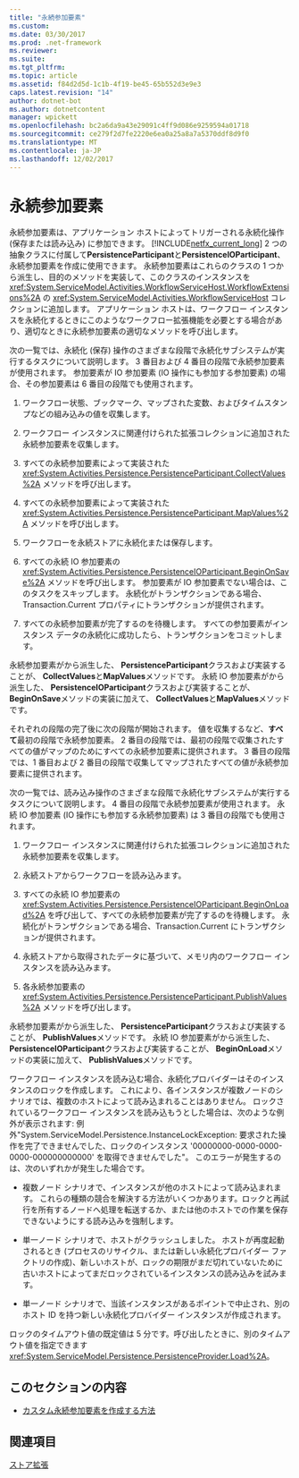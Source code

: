 ```yaml
---
title: "永続参加要素"
ms.custom: 
ms.date: 03/30/2017
ms.prod: .net-framework
ms.reviewer: 
ms.suite: 
ms.tgt_pltfrm: 
ms.topic: article
ms.assetid: f84d2d5d-1c1b-4f19-be45-65b552d3e9e3
caps.latest.revision: "14"
author: dotnet-bot
ms.author: dotnetcontent
manager: wpickett
ms.openlocfilehash: bc2a6da9a43e29091c4ff9d086e9259594a01718
ms.sourcegitcommit: ce279f2d7fe2220e6ea0a25a8a7a5370ddf8d9f0
ms.translationtype: MT
ms.contentlocale: ja-JP
ms.lasthandoff: 12/02/2017
---
```

# <a name="persistence-participants"></a>永続参加要素
永続参加要素は、アプリケーション ホストによってトリガーされる永続化操作 (保存または読み込み) に参加できます。 [!INCLUDE[netfx_current_long](../../../includes/netfx-current-long-md.md)] 2 つの抽象クラスに付属して**PersistenceParticipant**と**PersistenceIOParticipant**、永続参加要素を作成に使用できます。 永続参加要素はこれらのクラスの 1 つから派生し、目的のメソッドを実装して、このクラスのインスタンスを <xref:System.ServiceModel.Activities.WorkflowServiceHost.WorkflowExtensions%2A> の <xref:System.ServiceModel.Activities.WorkflowServiceHost> コレクションに追加します。 アプリケーション ホストは、ワークフロー インスタンスを永続化するときにこのようなワークフロー拡張機能を必要とする場合があり、適切なときに永続参加要素の適切なメソッドを呼び出します。  
  
 次の一覧では、永続化 (保存) 操作のさまざまな段階で永続化サブシステムが実行するタスクについて説明します。 3 番目および 4 番目の段階で永続参加要素が使用されます。 参加要素が IO 参加要素 (IO 操作にも参加する参加要素) の場合、その参加要素は 6 番目の段階でも使用されます。  
  
1.  ワークフロー状態、ブックマーク、マップされた変数、およびタイムスタンプなどの組み込みの値を収集します。  
  
2.  ワークフロー インスタンスに関連付けられた拡張コレクションに追加された永続参加要素を収集します。  
  
3.  すべての永続参加要素によって実装された <xref:System.Activities.Persistence.PersistenceParticipant.CollectValues%2A> メソッドを呼び出します。  
  
4.  すべての永続参加要素によって実装された <xref:System.Activities.Persistence.PersistenceParticipant.MapValues%2A> メソッドを呼び出します。  
  
5.  ワークフローを永続ストアに永続化または保存します。  
  
6.  すべての永続 IO 参加要素の <xref:System.Activities.Persistence.PersistenceIOParticipant.BeginOnSave%2A> メソッドを呼び出します。 参加要素が IO 参加要素でない場合は、このタスクをスキップします。 永続化がトランザクションである場合、Transaction.Current プロパティにトランザクションが提供されます。  
  
7.  すべての永続参加要素が完了するのを待機します。 すべての参加要素がインスタンス データの永続化に成功したら、トランザクションをコミットします。  
  
 永続参加要素がから派生した、 **PersistenceParticipant**クラスおよび実装することが、 **CollectValues**と**MapValues**メソッドです。 永続 IO 参加要素がから派生した、 **PersistenceIOParticipant**クラスおよび実装することが、 **BeginOnSave**メソッドの実装に加えて、 **CollectValues**と**MapValues**メソッドです。  
  
 それぞれの段階の完了後に次の段階が開始されます。 値を収集するなど、**すべて**最初の段階で永続参加要素。 2 番目の段階では、最初の段階で収集されたすべての値がマップのためにすべての永続参加要素に提供されます。 3 番目の段階では、1 番目および 2 番目の段階で収集してマップされたすべての値が永続参加要素に提供されます。  
  
 次の一覧では、読み込み操作のさまざまな段階で永続化サブシステムが実行するタスクについて説明します。 4 番目の段階で永続参加要素が使用されます。 永続 IO 参加要素 (IO 操作にも参加する永続参加要素) は 3 番目の段階でも使用されます。  
  
1.  ワークフロー インスタンスに関連付けられた拡張コレクションに追加された永続参加要素を収集します。  
  
2.  永続ストアからワークフローを読み込みます。  
  
3.  すべての永続 IO 参加要素の <xref:System.Activities.Persistence.PersistenceIOParticipant.BeginOnLoad%2A> を呼び出して、すべての永続参加要素が完了するのを待機します。 永続化がトランザクションである場合、Transaction.Current にトランザクションが提供されます。  
  
4.  永続ストアから取得されたデータに基づいて、メモリ内のワークフロー インスタンスを読み込みます。  
  
5.  各永続参加要素の <xref:System.Activities.Persistence.PersistenceParticipant.PublishValues%2A> メソッドを呼び出します。  
  
 永続参加要素がから派生した、 **PersistenceParticipant**クラスおよび実装することが、 **PublishValues**メソッドです。 永続 IO 参加要素がから派生した、 **PersistenceIOParticipant**クラスおよび実装することが、 **BeginOnLoad**メソッドの実装に加えて、 **PublishValues**メソッドです。  
  
 ワークフロー インスタンスを読み込む場合、永続化プロバイダーはそのインスタンスのロックを作成します。 これにより、各インスタンスが複数ノードのシナリオでは、複数のホストによって読み込まれることはありません。 ロックされているワークフロー インスタンスを読み込もうとした場合は、次のような例外が表示されます: 例外"System.ServiceModel.Persistence.InstanceLockException: 要求された操作を完了できませんでした、ロックのインスタンス '00000000-0000-0000-0000-000000000000' を取得できませんでした"。 このエラーが発生するのは、次のいずれかが発生した場合です。  
  
-   複数ノード シナリオで、インスタンスが他のホストによって読み込まれます。  これらの種類の競合を解決する方法がいくつかあります。ロックと再試行を所有するノードへ処理を転送するか、または他のホストでの作業を保存できないようにする読み込みを強制します。  
  
-   単一ノード シナリオで、ホストがクラッシュしました。  ホストが再度起動されるとき (プロセスのリサイクル、または新しい永続化プロバイダー ファクトリの作成)、新しいホストが、ロックの期限がまだ切れていないために古いホストによってまだロックされているインスタンスの読み込みを試みます。  
  
-   単一ノード シナリオで、当該インスタンスがあるポイントで中止され、別のホスト ID を持つ新しい永続化プロバイダー インスタンスが作成されます。  
  
 ロックのタイムアウト値の既定値は 5 分です。呼び出したときに、別のタイムアウト値を指定できます <xref:System.ServiceModel.Persistence.PersistenceProvider.Load%2A>。  
  
## <a name="in-this-section"></a>このセクションの内容  
  
-   [カスタム永続参加要素を作成する方法](../../../docs/framework/windows-workflow-foundation/how-to-create-a-custom-persistence-participant.md)  
  
## <a name="see-also"></a>関連項目  
 [ストア拡張](../../../docs/framework/windows-workflow-foundation/store-extensibility.md)

